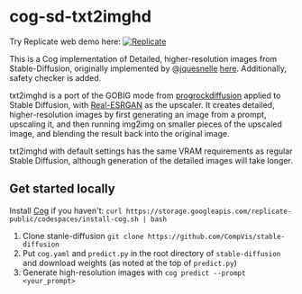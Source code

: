 # cog-sd-txt2imghd

Try Replicate web demo here: [![Replicate](https://replicate.com/cjwbw/stable-diffusion-high-resolution/badge)](https://replicate.com/cjwbw/stable-diffusion-high-resolution)

This is a Cog implementation of Detailed, higher-resolution images from Stable-Diffusion, originally implemented by @[jquesnelle](https://github.com/jquesnelle) [here](https://github.com/jquesnelle/txt2imghd/blob/master/txt2imghd.py). Additionally, safety checker is added.


txt2imghd is a port of the GOBIG mode from [progrockdiffusion](https://github.com/lowfuel/progrockdiffusion) applied to Stable Diffusion, with [Real-ESRGAN](https://github.com/xinntao/Real-ESRGAN) as the upscaler. It creates detailed, higher-resolution images by first generating an image from a prompt, upscaling it, and then running img2img on smaller pieces of the upscaled image, and blending the result back into the original image.

txt2imghd with default settings has the same VRAM requirements as regular Stable Diffusion, although generation of the detailed images will take longer.


## Get started locally
Install [Cog](https://github.com/replicate/cog) if you haven't: 
`curl https://storage.googleapis.com/replicate-public/codespaces/install-cog.sh | bash`

1. Clone stanle-diffusion `git clone https://github.com/CompVis/stable-diffusion`
2. Put `cog.yaml` and `predict.py` in the root directory of `stable-diffusion` and download weights (as noted at the top of `predict.py`)
3. Generate high-resolution images with `cog predict --prompt <your_prompt>`
